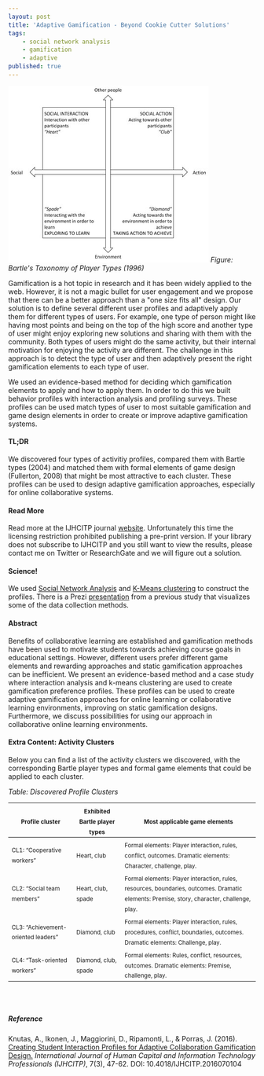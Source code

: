 ```yaml
---
layout: post
title: 'Adaptive Gamification - Beyond Cookie Cutter Solutions'
tags:
    - social network analysis
    - gamification
    - adaptive
published: true
---
```


![Figure: Bartle's Player Profiles](/assets/img/2016-08-24-adaptive-gamification-half.jpg)
*Figure: Bartle's Taxonomy of Player Types (1996)*

Gamification is a hot topic in research and it has been widely applied to the web. However, it is not a magic bullet for user engagement and we propose that there can be a better approach than a "one size fits all" design. Our solution is to define several different user profiles and adaptively apply them for different types of users. For example, one type of person might like having most points and being on the top of the high score and another type of user might enjoy exploring new solutions and sharing with them with the community. Both types of users might do the same activity, but their internal motivation for enjoying the activity are different. The challenge in this approach is to detect the type of user and then adaptively present the right gamification elements to each type of user.

We used an evidence-based method for deciding which gamification elements to apply and how to apply them. In order to do this we built behavior profiles with interaction analysis and profiling surveys. These profiles can be used match types of user to most suitable gamification and game design elements in order to create or improve adaptive gamification systems.

#### TL;DR
We discovered four types of activitiy profiles, compared them with Bartle types (2004) and matched them with formal elements of game design (Fullerton, 2008) that might be most attractive to each cluster. These profiles can be used to design adaptive gamification approaches, especially for online collaborative systems.

#### Read More
Read more at the IJHCITP journal [website](http://www.igi-global.com/article/creating-student-interaction-profiles-for-adaptive-collaboration-gamification-design/160726). Unfortunately this time the licensing restriction prohibited publishing a pre-print version. If your library does not subscribe to IJHCITP and you still want to view the results, please contact me on Twitter or ResearchGate and we will figure out a solution.

<!--more-->

#### Science!
We used [Social Network Analysis](https://en.wikipedia.org/wiki/Social_network_analysis) and [K-Means clustering](https://en.wikipedia.org/wiki/K-means_clustering) to construct the profiles. There is a Prezi [presentation](http://goo.gl/loaU9Z) from a previous study that visualizes some of the data collection methods.

#### Abstract
Benefits of collaborative learning are established and gamification methods have been used to motivate students towards achieving course goals in educational settings. However, different users prefer different game elements and rewarding approaches and static gamification approaches can be inefficient. We present an evidence-based method and a case study where interaction analysis and k-means clustering are used to create gamification preference profiles. These profiles can be used to create adaptive gamification approaches for online learning or collaborative learning environments, improving on static gamification designs. Furthermore, we discuss possibilities for using our approach in collaborative online learning environments. 

#### Extra Content: Activity Clusters
Below you can find a list of the activity clusters we discovered, with the corresponding Bartle player types and formal game elements that could be applied to each cluster.

*Table: Discovered Profile Clusters*

|   <sub> Profile cluster </sub>                        |    <sub> Exhibited Bartle player types </sub>    |   <sub> Most applicable game elements </sub>                                                                                                                        |
|-------------------------------------------|-------------------------------------|---------------------------------------------------------------------------------------------------------------------------------------------------------|
|    <sub>CL1: “Cooperative workers”</sub>             |    <sub>Heart, club</sub>                      |    <sub>Formal elements: Player interaction, rules,   conflict, outcomes.   Dramatic elements: Character, challenge, play. </sub>                                   |
|    <sub>CL2: “Social team members”</sub>             |    <sub>Heart, club, spade</sub>               |    <sub>Formal elements: Player interaction, rules,   resources, boundaries, outcomes.   Dramatic elements: Premise, story, character,   challenge, play. </sub>   |
|    <sub>CL3: “Achievement-oriented leaders”</sub>    |    <sub>Diamond, club</sub>                    |    <sub>Formal elements: Player interaction, rules,   procedures, conflict, boundaries, outcomes.   Dramatic elements: Challenge, play. </sub>                      |
|    <sub>CL4: “Task-oriented workers”</sub>           |    <sub>Diamond, club, spade</sub>             |    <sub>Formal elements: Rules, conflict, resources,   outcomes.   Dramatic elements: Premise, challenge, play. </sub>                                              |

<br/>
<br/>

##### Reference
Knutas, A., Ikonen, J., Maggiorini, D., Ripamonti, L., & Porras, J. (2016). [Creating Student Interaction Profiles for Adaptive Collaboration Gamification Design.](http://www.igi-global.com/article/creating-student-interaction-profiles-for-adaptive-collaboration-gamification-design/160726) *International Journal of Human Capital and Information Technology Professionals (IJHCITP)*, 7(3), 47-62. DOI: 10.4018/IJHCITP.2016070104